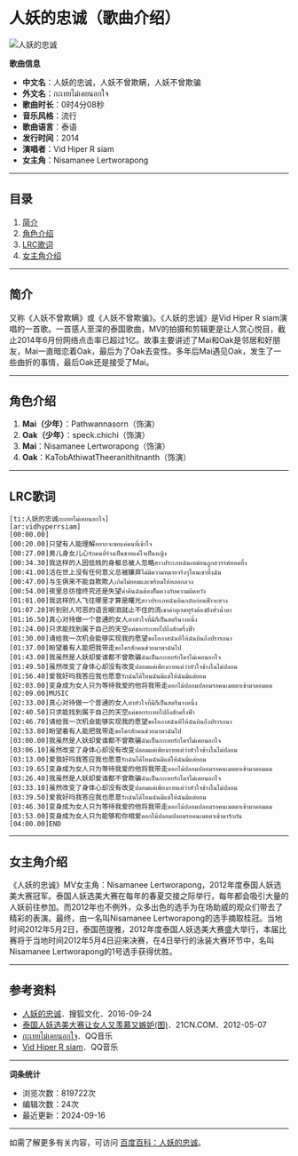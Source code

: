 # 人妖的忠诚（歌曲介绍）

![人妖的忠诚](https://bkimg.cdn.bcebos.com/pic/a6efce1b9d16fdfa70275fdab08f8c5494ee7bbf?x-bce-process=image/resize,m_lfit,w_536,limit_1/quality,Q_70)

**歌曲信息**

- **中文名**：人妖的忠诚，人妖不曾欺瞒，人妖不曾欺骗
- **外文名**：กะเทยไม่เคยนอกใจ
- **歌曲时长**：0时4分08秒
- **音乐风格**：流行
- **歌曲语言**：泰语
- **发行时间**：2014
- **演唱者**：Vid Hiper R siam
- **女主角**：Nisamanee Lertworapong

---

## 目录

1. [简介](#简介)
2. [角色介绍](#角色介绍)
3. [LRC歌词](#LRC歌词)
4. [女主角介绍](#女主角介绍)

---

## 简介

又称《人妖不曾欺瞒》或《人妖不曾欺骗》。《人妖的忠诚》是Vid Hiper R siam演唱的一首歌。一首感人至深的泰国歌曲，MV的拍摄和剪辑更是让人赏心悦目，截止2014年6月份网络点击率已超过1亿。故事主要讲述了Mai和Oak是邻居和好朋友，Mai一直暗恋着Oak，最后为了Oak去变性。多年后Mai遇见Oak，发生了一些曲折的事情，最后Oak还是接受了Mai。

---

## 角色介绍

1. **Mai（少年）**：Pathwannasorn（饰演）
2. **Oak（少年）**：speck.chichi（饰演）
3. **Mai**：Nisamanee Lertworapong（饰演）
4. **Oak**：KaTobAthiwatTheeranithitnanth（饰演）

---

## LRC歌词

```
[ti:人妖的忠诚กะเทยไม่เคยนอกใจ]
[ar:vidhyperrsiam]
[00:00.00] 
[00:20.00]只望有人能理解อยากจะขอแค่คนที่เข้าใจ
[00:27.00]男儿身女儿心รักคนที่ร่างเป็นชายแค่ใจเป็นหญิง
[00:34.30]我这样的人因低贱的身躯总被人忽略สาวประเภทฉันเหม์อนถูกสวรรค์ทอดทิ้ง
[00:41.00]活在世上没有任何意义总被嫌弃ไม่มีความหมายจริงๆโดนเขาทิ้งฉัน
[00:47.00]与生俱来不能自欺欺人เกิดไม่ยอมและพร้อมให้หลอกลวง
[00:54.00]夜里总彷徨终究还是失望ค่ำคืนฉันต้องยิ็มควงกับความผิดหวัง
[01:01.00]我这样的人飞往哪里才算是曙光สาวประเภทฉันบินกลับก่อนฟ้าจะสวง
[01:07.20]听到别人可恶的语言眼泪就止不住的流เขาด่าทุเรศทุรังต้องฝังทั่วน้ำตา
[01:16.50]真心对待做一个普通的女人ทำหัวใจที่มีก็เป็นสตรีนางหนึ่ง
[01:24.00]只求能找到属于自己的天空แค่ขอกระเทยไปถึงสักครึ่งฟ้า
[01:30.00]请给我一次机会能够实现我的愿望ขอโอกาสฉันทีให้ฉันบินถึงปรารถนา
[01:37.00]盼望着有人能把我带走ขอใครสักคนช่วยมาพาฉันไป
[01:43.00]我虽然是人妖却爱谁都不曾欺骗ฉันเป็นกะเทยรักใครไม่เคยนอกใจ
[01:49.50]虽然改变了身体心却没有改变ปลอมแค่เพียงกายแต่ว่าหัวใจข้างในไม่ปลอม
[01:56.40]爱我好吗我答应我也愿意รักฉันได้ไหมฉันมีแต่ให้ฉันมีแต่ยอม
[02:03.00]变身成为女人只为等待我爱的他将我带走ดอกไม้ปลอมปลอมรอคนเมตตาเข้ามาดอมดม
[02:09.00]MUSIC
[02:33.00]真心对待做一个普通的女人ทำหัวใจที่มีก็เป็นสตรีนางหนึ่ง
[02:40.50]只求能找到属于自己的天空แค่ขอกระเทยไปถึงสักครึ่งฟ้า
[02:46.70]请给我一次机会能够实现我的愿望ขอโอกาสฉันทีให้ฉันบินถึงปรารถนา
[02:53.80]盼望着有人能把我带走ขอใครสักคนช่วยมาพาฉันไป
[03:00.00]我虽然是人妖却爱谁都不曾欺骗ฉันเป็นกะเทยรักใครไม่เคยนอกใจ
[03:06.10]虽然改变了身体心却没有改变ปลอมแค่เพียงกายแต่ว่าหัวใจข้างในไม่ปลอม
[03:13.00]爱我好吗我答应我也愿意รักฉันได้ไหมฉันมีแต่ให้ฉันมีแต่ยอม
[03:19.65]变身成为女人只为等待我爱的他将我带走ดอกไม้ปลอมปลอมรอคนเมตตาเข้ามาดอมดม
[03:26.40]我虽然是人妖却爱谁都不曾欺骗ฉันเป็นกะเทยรักใครไม่เคยนอกใจ
[03:33.10]虽然改变了身体心却没有改变ปลอมแค่เพียงกายแต่ว่าหัวใจข้างในไม่ปลอม
[03:39.50]爱我好吗我答应我也愿意รักฉันได้ไหมฉันมีแต่ให้ฉันมีแต่ยอม
[03:46.30]变身成为女人只为等待我爱的他将我带走ดอกไม้ปลอมปลอมรอคนเมตตาเข้ามาดอมดม
[03:53.00]变身成为女人只为能够和你相爱ดอกไม้ปลอมปลอมรอคนเมตตาเข้ามารักกัน
[04:00.00]END
```

---

## 女主角介绍

《人妖的忠诚》MV女主角：Nisamanee Lertworapong，2012年度泰国人妖选美大赛冠军。泰国人妖选美大赛在每年的春夏交接之际举行，每年都会吸引大量的人妖前往参加。而2012年也不例外，众多出色的选手为在场助威的观众们带去了精彩的表演。最终，由一名叫Nisamanee Lertworapong的选手摘取桂冠。当地时间2012年5月2日，泰国芭提雅，2012年度泰国人妖选美大赛盛大举行，本届比赛将于当地时间2012年5月4日迎来决赛，在4日举行的泳装大赛环节中，名叫Nisamanee Lertworapong的1号选手获得优胜。

---

## 参考资料

- [人妖的忠诚](https://baike.baidu.com/item/%E4%BA%BA%E5%A6%96%E7%9A%84%E5%BF%A0%E8%AF%9A/14593686)．搜狐文化．2016-09-24
- [泰国人妖选美大赛让女人又羡慕又嫉妒(图)](https://baike.baidu.com/item/%E4%BA%BA%E5%A6%96%E7%9A%84%E5%BF%A0%E8%AF%9A/14593686)．21CN.COM．2012-05-07
- [กะเทยไม่เคยนอกใจ](https://baike.baidu.com/item/%E4%BA%BA%E5%A6%96%E7%9A%84%E5%BF%A0%E8%AF%9A/14593686)．QQ音乐
- [Vid Hiper R siam](https://baike.baidu.com/item/%E4%BA%BA%E5%A6%96%E7%9A%84%E5%BF%A0%E8%AF%9A/14593686)．QQ音乐 

--- 

**词条统计**

- 浏览次数：819722次
- 编辑次数：24次
- 最近更新：2024-09-16

--- 

如需了解更多有关内容，可访问 [百度百科：人妖的忠诚](https://baike.baidu.com/item/%E4%BA%BA%E5%A6%96%E7%9A%84%E5%BF%A0%E8%AF%9A/14593686)。
<!-- tcd_original_link https://baike.baidu.com/item/%E4%BA%BA%E5%A6%96%E7%9A%84%E5%BF%A0%E8%AF%9A/14593686 -->
